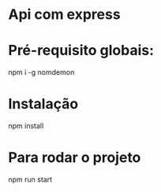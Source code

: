 # Api com express

# Pré-requisito globais:</br>

npm i -g nomdemon </br>

# Instalação</br>

npm install</br>

# Para rodar o projeto

npm run start
